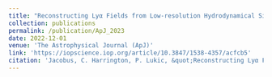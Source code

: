 ```yaml
---
title: "Reconstructing Lyα Fields from Low-resolution Hydrodynamical Simulations with Deep Learning"
collection: publications
permalink: /publication/ApJ_2023
date: 2022-12-01
venue: 'The Astrophysical Journal (ApJ)'
link: 'https://iopscience.iop.org/article/10.3847/1538-4357/acfcb5'
citation: 'Jacobus, C. Harrington, P. Lukic, &quot;Reconstructing Lyα Fields from Low-resolution Hydrodynamical Simulations with Deep Learning.&quot; <i>NeurIPS: The Astrophysical Journal</i> (2023)'
---
```

